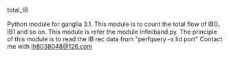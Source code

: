 total_IB

Python module for ganglia 3.1.
This module is to count the total flow of IB0、IB1 and so on.
This module is refer the module infiniband.py.
The principle of this module is to read the IB rec data from "perfquery -x lid port"
Contact me with lh8038048@126.com